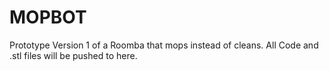 # MOPBOT
Prototype Version 1 of a Roomba that mops instead of cleans. All Code and .stl files will be pushed to here.
